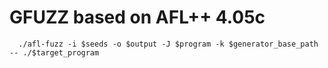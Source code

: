 # GFUZZ based on AFL++ 4.05c

```
  ./afl-fuzz -i $seeds -o $output -J $program -k $generator_base_path -- ./$target_program
```